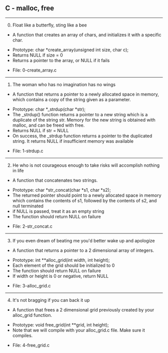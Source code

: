 ## C - malloc, free

---

0. Float like a butterfly, sting like a bee

- A function that creates an array of chars, and initializes it with a specific char.

* Prototype: char \*create_array(unsigned int size, char c);
* Returns NULL if size = 0
* Returns a pointer to the array, or NULL if it fails

- File: 0-create_array.c

---

1. The woman who has no imagination has no wings

- A function that returns a pointer to a newly allocated space in memory, which contains a copy of the string given as a parameter.

* Prototype: char *\_strdup(char *str);
* The \_strdup() function returns a pointer to a new string which is a duplicate of the string str. Memory for the new string is obtained with malloc, and can be freed with free.
* Returns NULL if str = NULL
* On success, the \_strdup function returns a pointer to the duplicated string. It returns NULL if insufficient memory was available

- File: 1-strdup.c

---

2. He who is not courageous enough to take risks will accomplish nothing in life

- A function that concatenates two strings.

* Prototype: char *str_concat(char *s1, char \*s2);
* The returned pointer should point to a newly allocated space in memory which contains the contents of s1, followed by the contents of s2, and null terminated
* if NULL is passed, treat it as an empty string
* The function should return NULL on failure

- File: 2-str_concat.c

---

3. If you even dream of beating me you'd better wake up and apologize

- A function that returns a pointer to a 2 dimensional array of integers.

* Prototype: int \*\*alloc_grid(int width, int height);
* Each element of the grid should be initialized to 0
* The function should return NULL on failure
* If width or height is 0 or negative, return NULL

- File: 3-alloc_grid.c

---

4. It's not bragging if you can back it up

- A function that frees a 2 dimensional grid previously created by your alloc_grid function.

* Prototype: void free_grid(int \*\*grid, int height);
* Note that we will compile with your alloc_grid.c file. Make sure it compiles.

- File: 4-free_grid.c
